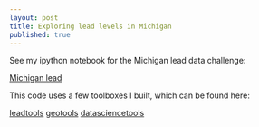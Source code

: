 ```yaml
---
layout: post
title: Exploring lead levels in Michigan
published: true
---
```




See my ipython notebook for the Michigan lead data challenge:

[Michigan lead](https://github.com/mattoby/michigan_lead/blob/master/Arnhold_lead_datachallenge.ipynb)

This code uses a few toolboxes I built, which can be found here:

[leadtools](https://github.com/mattoby/michigan_lead/blob/master/leadtools.py)
[geotools](https://github.com/mattoby/datasciencetools/blob/master/geotools.py)
[datasciencetools](https://github.com/mattoby/datasciencetools/blob/master/datasciencetools.py)
